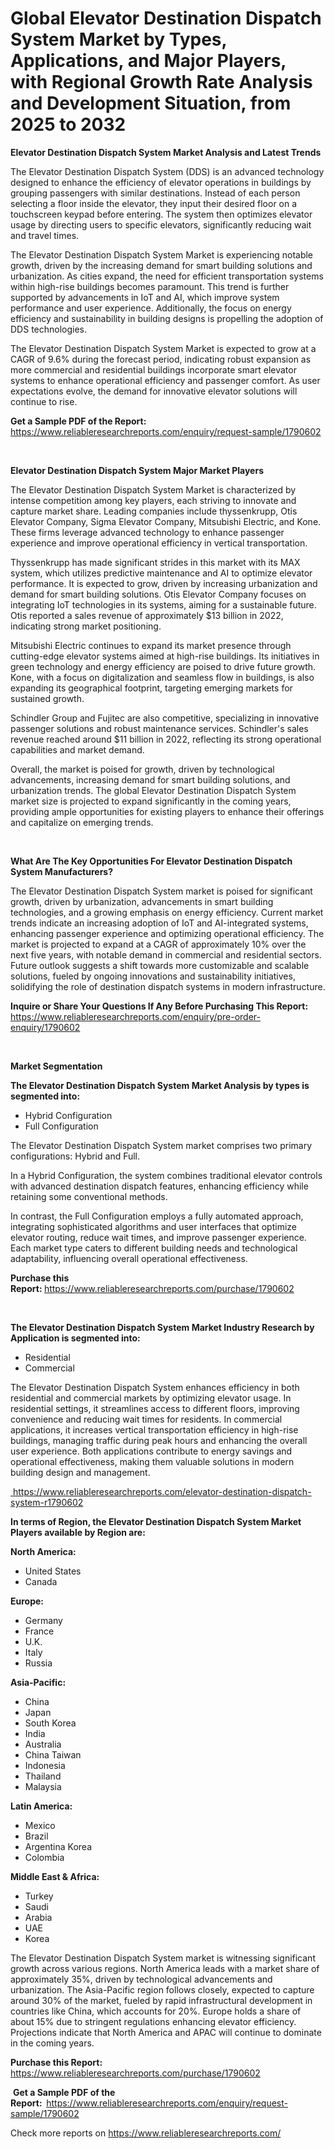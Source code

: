 <p><h1>Global Elevator Destination Dispatch System Market by Types, Applications, and Major Players, with Regional Growth Rate Analysis and Development Situation, from 2025 to 2032</h1></p><p><strong>Elevator Destination Dispatch System Market Analysis and Latest Trends</strong></p>
<p><p>The Elevator Destination Dispatch System (DDS) is an advanced technology designed to enhance the efficiency of elevator operations in buildings by grouping passengers with similar destinations. Instead of each person selecting a floor inside the elevator, they input their desired floor on a touchscreen keypad before entering. The system then optimizes elevator usage by directing users to specific elevators, significantly reducing wait and travel times.</p><p>The Elevator Destination Dispatch System Market is experiencing notable growth, driven by the increasing demand for smart building solutions and urbanization. As cities expand, the need for efficient transportation systems within high-rise buildings becomes paramount. This trend is further supported by advancements in IoT and AI, which improve system performance and user experience. Additionally, the focus on energy efficiency and sustainability in building designs is propelling the adoption of DDS technologies.</p><p>The Elevator Destination Dispatch System Market is expected to grow at a CAGR of 9.6% during the forecast period, indicating robust expansion as more commercial and residential buildings incorporate smart elevator systems to enhance operational efficiency and passenger comfort. As user expectations evolve, the demand for innovative elevator solutions will continue to rise.</p></p>
<p><strong>Get a Sample PDF of the Report:&nbsp;</strong> <a href="https://www.reliableresearchreports.com/enquiry/request-sample/1790602?utm_campaign=2224&utm_medium=2&utm_source=Github&utm_content=ia&utm_term=10042025&utm_id=elevator-destination-dispatch-system">https://www.reliableresearchreports.com/enquiry/request-sample/1790602</a></p>
<p>&nbsp;</p>
<p><strong>Elevator Destination Dispatch System Major Market Players</strong></p>
<p><p>The Elevator Destination Dispatch System Market is characterized by intense competition among key players, each striving to innovate and capture market share. Leading companies include thyssenkrupp, Otis Elevator Company, Sigma Elevator Company, Mitsubishi Electric, and Kone. These firms leverage advanced technology to enhance passenger experience and improve operational efficiency in vertical transportation.</p><p>Thyssenkrupp has made significant strides in this market with its MAX system, which utilizes predictive maintenance and AI to optimize elevator performance. It is expected to grow, driven by increasing urbanization and demand for smart building solutions. Otis Elevator Company focuses on integrating IoT technologies in its systems, aiming for a sustainable future. Otis reported a sales revenue of approximately $13 billion in 2022, indicating strong market positioning.</p><p>Mitsubishi Electric continues to expand its market presence through cutting-edge elevator systems aimed at high-rise buildings. Its initiatives in green technology and energy efficiency are poised to drive future growth. Kone, with a focus on digitalization and seamless flow in buildings, is also expanding its geographical footprint, targeting emerging markets for sustained growth.</p><p>Schindler Group and Fujitec are also competitive, specializing in innovative passenger solutions and robust maintenance services. Schindler's sales revenue reached around $11 billion in 2022, reflecting its strong operational capabilities and market demand.</p><p>Overall, the market is poised for growth, driven by technological advancements, increasing demand for smart building solutions, and urbanization trends. The global Elevator Destination Dispatch System market size is projected to expand significantly in the coming years, providing ample opportunities for existing players to enhance their offerings and capitalize on emerging trends.</p></p>
<p>&nbsp;</p>
<p><strong>What Are The Key Opportunities For Elevator Destination Dispatch System Manufacturers?</strong></p>
<p><p>The Elevator Destination Dispatch System market is poised for significant growth, driven by urbanization, advancements in smart building technologies, and a growing emphasis on energy efficiency. Current market trends indicate an increasing adoption of IoT and AI-integrated systems, enhancing passenger experience and optimizing operational efficiency. The market is projected to expand at a CAGR of approximately 10% over the next five years, with notable demand in commercial and residential sectors. Future outlook suggests a shift towards more customizable and scalable solutions, fueled by ongoing innovations and sustainability initiatives, solidifying the role of destination dispatch systems in modern infrastructure.</p></p>
<p><strong>Inquire or Share Your Questions If Any Before Purchasing This Report:</strong> <a href="https://www.reliableresearchreports.com/enquiry/pre-order-enquiry/1790602?utm_campaign=2224&utm_medium=2&utm_source=Github&utm_content=ia&utm_term=10042025&utm_id=elevator-destination-dispatch-system">https://www.reliableresearchreports.com/enquiry/pre-order-enquiry/1790602</a></p>
<p>&nbsp;</p>
<p><strong>Market Segmentation</strong></p>
<p><strong>The Elevator Destination Dispatch System Market Analysis by types is segmented into:</strong></p>
<p><ul><li>Hybrid Configuration</li><li>Full Configuration</li></ul></p>
<p><p>The Elevator Destination Dispatch System market comprises two primary configurations: Hybrid and Full. </p><p>In a Hybrid Configuration, the system combines traditional elevator controls with advanced destination dispatch features, enhancing efficiency while retaining some conventional methods. </p><p>In contrast, the Full Configuration employs a fully automated approach, integrating sophisticated algorithms and user interfaces that optimize elevator routing, reduce wait times, and improve passenger experience. Each market type caters to different building needs and technological adaptability, influencing overall operational effectiveness.</p></p>
<p><strong>Purchase this Report:&nbsp;</strong><a href="https://www.reliableresearchreports.com/purchase/1790602?utm_campaign=2224&utm_medium=2&utm_source=Github&utm_content=ia&utm_term=10042025&utm_id=elevator-destination-dispatch-system">https://www.reliableresearchreports.com/purchase/1790602</a></p>
<p>&nbsp;</p>
<p><strong>The Elevator Destination Dispatch System Market Industry Research by Application is segmented into:</strong></p>
<p><ul><li>Residential</li><li>Commercial</li></ul></p>
<p><p>The Elevator Destination Dispatch System enhances efficiency in both residential and commercial markets by optimizing elevator usage. In residential settings, it streamlines access to different floors, improving convenience and reducing wait times for residents. In commercial applications, it increases vertical transportation efficiency in high-rise buildings, managing traffic during peak hours and enhancing the overall user experience. Both applications contribute to energy savings and operational effectiveness, making them valuable solutions in modern building design and management.</p></p>
<p><a href="https://www.reliableresearchreports.com/elevator-destination-dispatch-system-r1790602?utm_campaign=2224&utm_medium=2&utm_source=Github&utm_content=ia&utm_term=10042025&utm_id=elevator-destination-dispatch-system">&nbsp;https://www.reliableresearchreports.com/elevator-destination-dispatch-system-r1790602</a></p>
<p><strong>In terms of Region, the Elevator Destination Dispatch System Market Players available by Region are:</strong></p>
<p>
    <p> <strong> North America: </strong>
        <ul>
            <li>United States</li>
            <li>Canada</li>
        </ul>
        </p> 
    <p> <strong> Europe: </strong>
        <ul>
            <li>Germany</li>
            <li>France</li>
            <li>U.K.</li>
            <li>Italy</li>
            <li>Russia</li>
        </ul>
        </p> 
    <p> <strong> Asia-Pacific: </strong>
        <ul>
            <li>China</li>
            <li>Japan</li>
            <li>South Korea</li>
            <li>India</li>
            <li>Australia</li>
            <li>China Taiwan</li>
            <li>Indonesia</li>
            <li>Thailand</li>
            <li>Malaysia</li>
        </ul>
        </p> 
    <p> <strong> Latin America: </strong>
        <ul>
            <li>Mexico</li>
            <li>Brazil</li>
            <li>Argentina Korea</li>
            <li>Colombia</li>
        </ul>
        </p> 
    <p> <strong> Middle East & Africa: </strong>
        <ul>
            <li>Turkey</li>
            <li>Saudi</li>
            <li>Arabia</li>
            <li>UAE</li>
            <li>Korea</li>
        </ul>
    </p>
    </p>
<p><p>The Elevator Destination Dispatch System market is witnessing significant growth across various regions. North America leads with a market share of approximately 35%, driven by technological advancements and urbanization. The Asia-Pacific region follows closely, expected to capture around 30% of the market, fueled by rapid infrastructural development in countries like China, which accounts for 20%. Europe holds a share of about 15% due to stringent regulations enhancing elevator efficiency. Projections indicate that North America and APAC will continue to dominate in the coming years.</p></p>
<p><strong>Purchase this Report: </strong><a href="https://www.reliableresearchreports.com/purchase/1790602?utm_campaign=2224&utm_medium=2&utm_source=Github&utm_content=ia&utm_term=10042025&utm_id=elevator-destination-dispatch-system">https://www.reliableresearchreports.com/purchase/1790602</a></p>
<p>&nbsp;<strong>Get a Sample PDF of the Report:&nbsp;&nbsp;</strong><a href="https://www.reliableresearchreports.com/enquiry/request-sample/1790602?utm_campaign=2224&utm_medium=2&utm_source=Github&utm_content=ia&utm_term=10042025&utm_id=elevator-destination-dispatch-system">https://www.reliableresearchreports.com/enquiry/request-sample/1790602</a></p>
<p><strong></strong></p>
<p>Check more reports on <a href="https://www.reliableresearchreports.com/?utm_campaign=2224&utm_medium=2&utm_source=Github&utm_content=ia&utm_term=10042025&utm_id=elevator-destination-dispatch-system">https://www.reliableresearchreports.com/</a></p>